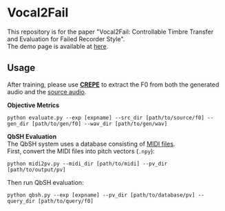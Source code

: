 # Vocal2Fail
This repository is for the paper "Vocal2Fail: Controllable Timbre Transfer and Evaluation for Failed Recorder Style".  
The demo page is available at [here](https://manchenlee.github.io/vocal2fail).  

## Usage

After training, please use [**CREPE**](https://github.com/marl/crepe) to extract the F0 from both the generated audio and the [source audio](https://drive.google.com/file/d/1EQ_N8Vvp3j4VHp5qZRWgLdtBIYJEsdGV/view?usp=sharing).

**Objective Metrics**  
```
python evaluate.py --exp [expname] --src_dir [path/to/source/f0] --gen_dir [path/to/gen/f0] --wav_dir [path/to/gen/wav]
```
**QbSH Evaluation**  
The QbSH system uses a database consisting of [MIDI files](https://drive.google.com/file/d/1owhCIMoHuhXfWHI2eU4UDzZPGu0Kg7Nw/view).  
First, convert the MIDI files into pitch vectors (`.npy`):  
```
python midi2pv.py --midi_dir [path/to/midi] --pv_dir [path/to/output/pv]
```
Then run QbSH evaluation:
```
python qbsh.py --exp [expname] --pv_dir [path/to/database/pv] --query_dir [path/to/query/f0]
```

